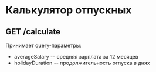 # Калькулятор отпускных

## GET /calculate

Принимает query-параметры:
- averageSalary -- средняя зарплата за 12 месяцев
- holidayDuration -- продолжительность отпуска в днях
